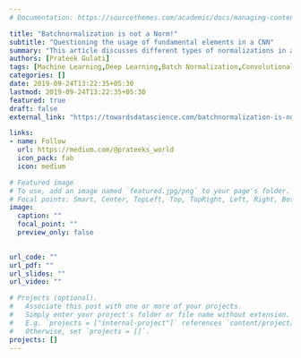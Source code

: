 ```yaml
---
# Documentation: https://sourcethemes.com/academic/docs/managing-content/

title: "Batchnormalization is not a Norm!"
subtitle: "Questioning the usage of fundamental elements in a CNN"
summary: "This article discusses different types of normalizations in a Convolutional Neural Network and why Batch Normalization is necessary. There is an experiment that involves random dropping of BatchNorm Layers based on a hyperparameter in an Object Recognition model and validating it across the accuracy."
authors: [Prateek Gulati]
tags: [Machine Learning,Deep Learning,Batch Normalization,Convolutional Neural Net,Resnet]
categories: []
date: 2019-09-24T13:22:35+05:30
lastmod: 2019-09-24T13:22:35+05:30
featured: true
draft: false
external_link: "https://towardsdatascience.com/batchnormalization-is-not-a-norm-cebfd921dadd"

links:
- name: Follow
  url: https://medium.com/@prateeks_world
  icon_pack: fab
  icon: medium

# Featured image
# To use, add an image named `featured.jpg/png` to your page's folder.
# Focal points: Smart, Center, TopLeft, Top, TopRight, Left, Right, BottomLeft, Bottom, BottomRight.
image:
  caption: ""
  focal_point: ""
  preview_only: false

  
url_code: ""
url_pdf: ""
url_slides: ""
url_video: ""

# Projects (optional).
#   Associate this post with one or more of your projects.
#   Simply enter your project's folder or file name without extension.
#   E.g. `projects = ["internal-project"]` references `content/project/deep-learning/index.md`.
#   Otherwise, set `projects = []`.
projects: []
---
```

